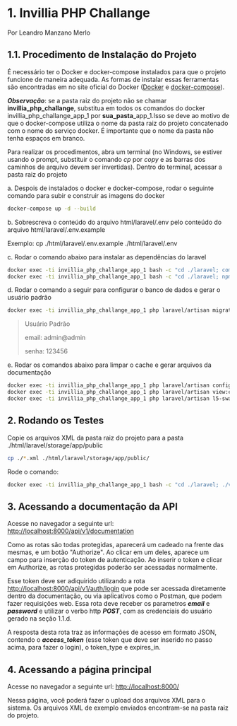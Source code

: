 # 1. Invillia PHP Challange

Por Leandro Manzano Merlo

## 1.1. Procedimento de Instalação do Projeto

É necessário ter o Docker e docker-compose instalados para que o projeto funcione de maneira adequada.
As formas de instalar essas ferramentas são encontradas em no site oficial do Docker ([Docker](https://docs.docker.com/desktop/) e [docker-compose](https://docs.docker.com/compose/)).

***Observação***: se a pasta raiz do projeto não se chamar **invillia_php_challange**, substitua em todos os comandos do docker invillia_php_challange_app_1 por **sua_pasta**_app_1.Isso se deve ao motivo de que o docker-compose utiliza o nome da pasta raiz do projeto concatenado com o nome do serviço docker. É importante que o nome da pasta não tenha espaços em branco.

Para realizar os procedimentos, abra um terminal (no Windows, se estiver usando o prompt, substituir o comando *cp* por *copy* e as barras dos caminhos de arquivo devem ser invertidas). Dentro do terminal, acessar a pasta raiz do projeto

a. Despois de instalados o docker e docker-compose, rodar o seguinte comando para subir e construir as imagens do docker

``` bash
docker-compose up -d --build
```

b. Sobrescreva o conteúdo do arquivo html/laravel/.env pelo conteúdo do arquivo html/laravel/.env.example

Exemplo: cp ./html/laravel/.env.example ./html/laravel/.env

c. Rodar o comando abaixo para instalar as dependências do laravel

``` bash
docker exec -ti invillia_php_challange_app_1 bash -c "cd ./laravel; composer install"
docker exec -ti invillia_php_challange_app_1 bash -c "cd ./laravel; npm run prod"
```

d. Rodar o comando a seguir para configurar o banco de dados e gerar o usuário padrão

``` bash
docker exec -ti invillia_php_challange_app_1 php laravel/artisan migrate --seed
```

> Usuário Padrão
>   
> email: admin@admin
>   
> senha: 123456

e. Rodar os comandos abaixo para limpar o cache e gerar arquivos da documentação

``` bash
docker exec -ti invillia_php_challange_app_1 php laravel/artisan config:cache
docker exec -ti invillia_php_challange_app_1 php laravel/artisan view:cache
docker exec -ti invillia_php_challange_app_1 php laravel/artisan l5-swagger:generate
```

## 2. Rodando os Testes

Copie os arquivos XML da pasta raiz do projeto para a pasta ./html/laravel/storage/app/public

``` bash
cp ./*.xml ./html/laravel/storage/app/public/
```

Rode o comando:


``` bash
docker exec -ti invillia_php_challange_app_1 bash -c "cd ./laravel; ./vendor/bin/phpunit"
```


## 3. Acessando a documentação da API


Acesse no navegador a seguinte url: [http://localhost:8000/api/v1/documentation](http://localhost:8000/api/v1/documentation)

Como as rotas são todas protegidas, aparecerá um cadeado na frente das mesmas, e um botão "Authorize". Ao clicar em um deles, aparece um campo para inserção do token de autenticação. Ao inserir o token e clicar em Authorize, as rotas protegidas poderão ser acessadas normalmente.

Esse token deve ser adiquirido utilizando a rota [http://localhost:8000/api/v1/auth/login](http://localhost:8000/api/v1/auth/login) que pode ser acessada diretamente dentro da documentação, ou via aplicativos como o Postman, que podem fazer requisições web. Essa rota deve receber os parametros ***email*** e ***password*** e utilizar o verbo http ***POST***, com as credenciais do usuário gerado na seção 1.1.d.

A resposta desta rota traz as informações de acesso em formato JSON, contendo o ***access_token*** (esse token que deve ser inserido no passo acima, para fazer o login), o token_type e expires_in.


## 4. Acessando a página principal

Acesse no navegador a seguinte url: [http://localhost:8000/](http://localhost:8000/)

Nessa página, você poderá fazer o upload dos arquivos XML para o sistema.
Os arquivos XML de exemplo enviados encontram-se na pasta raiz do projeto.
